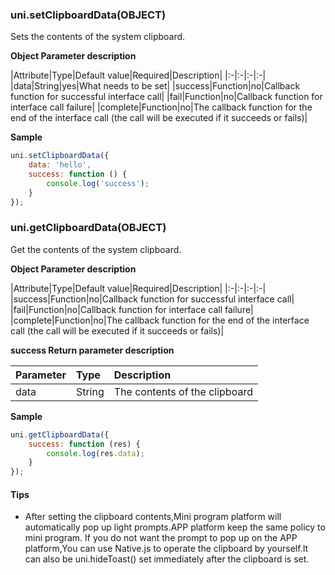 ### uni.setClipboardData(OBJECT)
Sets the contents of the system clipboard.

**Object Parameter description**

|Attribute|Type|Default value|Required|Description|
|:-|:-|:-|:-|
|data|String|yes|What needs to be set|
|success|Function|no|Callback function for successful interface call|
|fail|Function|no|Callback function for interface call failure|
|complete|Function|no|The callback function for the end of the interface call (the call will be executed if it succeeds or fails)|

**Sample**

```javascript
uni.setClipboardData({
	data: 'hello',
	success: function () {
		console.log('success');
	}
});
```

### uni.getClipboardData(OBJECT)
Get the contents of the system clipboard.

**Object Parameter description**

|Attribute|Type|Default value|Required|Description|
|:-|:-|:-|:-|
|success|Function|no|Callback function for successful interface call|
|fail|Function|no|Callback function for interface call failure|
|complete|Function|no|The callback function for the end of the interface call (the call will be executed if it succeeds or fails)|

**success Return parameter description**

|Parameter|Type|Description|
|:-|:-|:-|
|data|String|The contents of the clipboard|

**Sample**

```javascript
uni.getClipboardData({
	success: function (res) {
		console.log(res.data);
	}
});
```

#### **Tips**

- After setting the clipboard contents,Mini program platform will automatically pop up light prompts.APP platform keep the same policy to mini program. If you do not want the prompt to pop up on the APP platform,You can use Native.js to operate the clipboard by yourself.It can also be uni.hideToast() set immediately after the clipboard is set.
